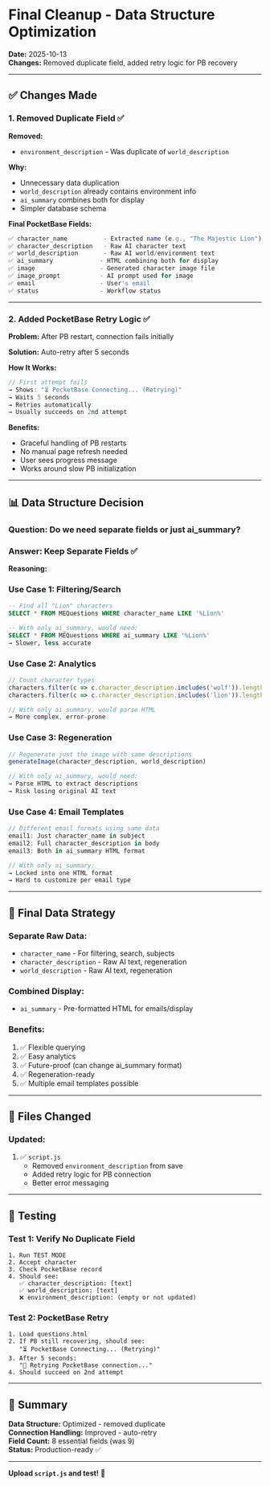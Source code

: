 # Final Cleanup - Data Structure Optimization

**Date:** 2025-10-13  
**Changes:** Removed duplicate field, added retry logic for PB recovery

---

## ✅ Changes Made

### 1. **Removed Duplicate Field** ✅

**Removed:**
- `environment_description` - Was duplicate of `world_description`

**Why:**
- Unnecessary data duplication
- `world_description` already contains environment info
- `ai_summary` combines both for display
- Simpler database schema

**Final PocketBase Fields:**
```javascript
✅ character_name          - Extracted name (e.g., "The Majestic Lion")
✅ character_description   - Raw AI character text
✅ world_description       - Raw AI world/environment text
✅ ai_summary             - HTML combining both for display
✅ image                  - Generated character image file
✅ image_prompt           - AI prompt used for image
✅ email                  - User's email
✅ status                 - Workflow status
```

---

### 2. **Added PocketBase Retry Logic** ✅

**Problem:** After PB restart, connection fails initially

**Solution:** Auto-retry after 5 seconds

**How It Works:**
```javascript
// First attempt fails
→ Shows: "⏳ PocketBase Connecting... (Retrying)"
→ Waits 5 seconds
→ Retries automatically
→ Usually succeeds on 2nd attempt
```

**Benefits:**
- Graceful handling of PB restarts
- No manual page refresh needed
- User sees progress message
- Works around slow PB initialization

---

## 📊 Data Structure Decision

### Question: Do we need separate fields or just ai_summary?

### Answer: **Keep Separate Fields** ✅

**Reasoning:**

### Use Case 1: Filtering/Search
```sql
-- Find all "Lion" characters
SELECT * FROM MEQuestions WHERE character_name LIKE '%Lion%'

-- With only ai_summary, would need:
SELECT * FROM MEQuestions WHERE ai_summary LIKE '%Lion%'
→ Slower, less accurate
```

### Use Case 2: Analytics
```javascript
// Count character types
characters.filter(c => c.character_description.includes('wolf')).length
characters.filter(c => c.character_description.includes('lion')).length

// With only ai_summary, would parse HTML
→ More complex, error-prone
```

### Use Case 3: Regeneration
```javascript
// Regenerate just the image with same descriptions
generateImage(character_description, world_description)

// With only ai_summary, would need:
→ Parse HTML to extract descriptions
→ Risk losing original AI text
```

### Use Case 4: Email Templates
```javascript
// Different email formats using same data
email1: Just character_name in subject
email2: Full character_description in body
email3: Both in ai_summary HTML format

// With only ai_summary:
→ Locked into one HTML format
→ Hard to customize per email type
```

---

## 🎯 Final Data Strategy

### **Separate Raw Data:**
- `character_name` - For filtering, search, subjects
- `character_description` - Raw AI text, regeneration
- `world_description` - Raw AI text, regeneration

### **Combined Display:**
- `ai_summary` - Pre-formatted HTML for emails/display

### **Benefits:**
1. ✅ Flexible querying
2. ✅ Easy analytics
3. ✅ Future-proof (can change ai_summary format)
4. ✅ Regeneration-ready
5. ✅ Multiple email templates possible

---

## 📝 Files Changed

### Updated:
1. ✅ `script.js`
   - Removed `environment_description` from save
   - Added retry logic for PB connection
   - Better error messaging

---

## 🧪 Testing

### Test 1: Verify No Duplicate Field
```
1. Run TEST MODE
2. Accept character
3. Check PocketBase record
4. Should see:
   ✅ character_description: [text]
   ✅ world_description: [text]
   ❌ environment_description: (empty or not updated)
```

### Test 2: PocketBase Retry
```
1. Load questions.html
2. If PB still recovering, should see:
   "⏳ PocketBase Connecting... (Retrying)"
3. After 5 seconds:
   "🔄 Retrying PocketBase connection..."
4. Should succeed on 2nd attempt
```

---

## 🎉 Summary

**Data Structure:** Optimized - removed duplicate  
**Connection Handling:** Improved - auto-retry  
**Field Count:** 8 essential fields (was 9)  
**Status:** Production-ready ✅

---

**Upload `script.js` and test!** 🚀
